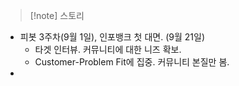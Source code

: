 > [!note] 스토리
- 피봇 3주차(9월 1일), 인포뱅크 첫 대면. (9월 21일)
	- 타겟 인터뷰. 커뮤니티에 대한 니즈 확보.
	- Customer-Problem Fit에 집중. 커뮤니티 본질만 봄.
- 